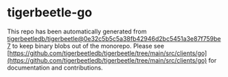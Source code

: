 # tigerbeetle-go
This repo has been automatically generated from [tigerbeetledb/tigerbeetle@0e32c5b5c5a38fb42946d2bc5451a3e87f759be7](https://github.com/tigerbeetledb/tigerbeetle/commit/0e32c5b5c5a38fb42946d2bc5451a3e87f759be7) to keep binary blobs out of the monorepo. Please see [https://github.com/tigerbeetledb/tigerbeetle/tree/main/src/clients/go](https://github.com/tigerbeetledb/tigerbeetle/tree/main/src/clients/go) for documentation and contributions.
